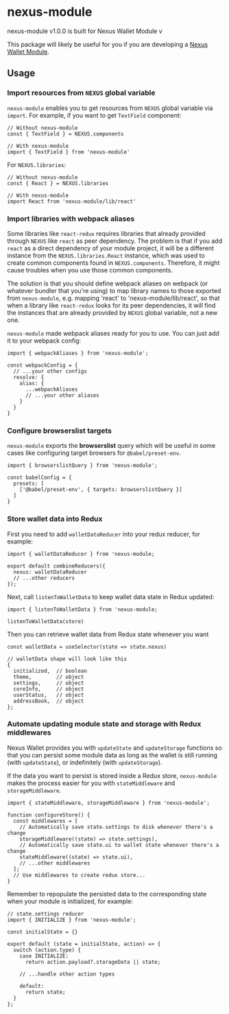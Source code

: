 # nexus-module

nexus-module v1.0.0 is built for Nexus Wallet Module v

This package will likely be useful for you if you are developing a [Nexus Wallet Module](https://github.com/Nexusoft/NexusInterface/tree/master/docs/Modules).

## Usage

### Import resources from `NEXUS` global variable

`nexus-module` enables you to get resources from `NEXUS` global variable via `import`. For example, if you want to get `TextField` component:

```
// Without nexus-module
const { TextField } = NEXUS.components

// With nexus-module
import { TextField } from 'nexus-module'
```

For `NEXUS.libraries`:

```
// Without nexus-module
const { React } = NEXUS.libraries

// With nexus-module
import React from 'nexus-module/lib/react'
```

### Import libraries with webpack aliases

Some libraries like `react-redux` requires libraries that already provided through `NEXUS` like `react` as peer dependency. The problem is that if you add `react` as a direct dependency of your module project, it will be a different instance from the `NEXUS.libraries.React` instance, which was used to create common components found in `NEXUS.components`. Therefore, it might cause troubles when you use those common components.

The solution is that you should define webpack aliases on webpack (or whatever bundler that you're using) to map library names to those exported from `nexus-module`, e.g. mapping 'react' to 'nexus-module/lib/react', so that when a library like `react-redux` looks for its peer dependencies, it will find the instances that are already provided by `NEXUS` global variable, not a new one.

`nexus-module` made webpack aliases ready for you to use. You can just add it to your webpack config:

```
import { webpackAliases } from 'nexus-module';

const webpackConfig = {
  // ...your other configs
  resolve: {
    alias: {
      ...webpackAliases
      // ...your other aliases
    }
  }
}
```

### Configure browserslist targets

`nexus-module` exports the **browserslist** query which will be useful in some cases like configuring target browsers for `@babel/preset-env`.

```
import { browserslistQuery } from 'nexus-module';

const babelConfig = {
  presets: [
    ['@babel/preset-env', { targets: browserslistQuery }]
  ]
}
```

### Store wallet data into Redux

First you need to add `walletDataReducer` into your redux reducer, for example:

```
import { walletDataReducer } from 'nexus-module;

export default combineReducers({
  nexus: walletDataReducer
  // ...other reducers
});
```

Next, call `listenToWalletData` to keep wallet data state in Redux updated:

```
import { listenToWalletData } from 'nexus-module;

listenToWalletData(store)
```

Then you can retrieve wallet data from Redux state whenever you want

```
const walletData = useSelector(state => state.nexus)

// walletData shape will look like this
{
  initialized,  // boolean
  theme,        // object
  settings,     // object
  coreInfo,     // object
  userStatus,   // object
  addressBook,  // object
};
```

### Automate updating module state and storage with Redux middlewares

Nexus Wallet provides you with `updateState` and `updateStorage` functions so that you can persist some module data as long as the wallet is still running (with `updateState`), or indefinitely (with `updateStorage`).

If the data you want to persist is stored inside a Redux store, `nexus-module` makes the process easier for you with `stateMiddleware` and `storageMiddleware`.

```
import { stateMiddleware, storageMiddleware } from 'nexus-module';

function configureStore() {
  const middlewares = [
    // Automatically save state.settings to disk whenever there's a change
    storageMiddleware((state) => state.settings),
    // Automatically save state.ui to wallet state whenever there's a change
    stateMiddleware((state) => state.ui),
    // ...other middlewares
  ];
  // Use middlewares to create redux store...
}
```

Remember to repopulate the persisted data to the corresponding state when your module is initialized, for example:

```
// state.settings reducer
import { INITIALIZE } from 'nexus-module';

const initialState = {}

export default (state = initialState, action) => {
  switch (action.type) {
    case INITIALIZE:
      return action.payload?.storageData || state;

    // ...handle other action types

    default:
      return state;
  }
};
```

